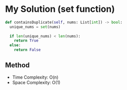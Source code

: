 # My Solution (set function)
```Python
def containsDuplicate(self, nums: List[int]) -> bool:
  unique_nums = set(nums)
  
  if len(unique_nums) < len(nums):
    return True
  else:
    return False
```

## Method
- Time Complexity: O(n)
- Space Complexity: O(1)

